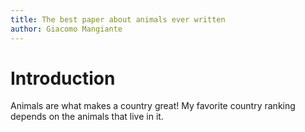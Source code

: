 ```yaml
---
title: The best paper about animals ever written
author: Giacomo Mangiante
---
```


# Introduction

Animals are what makes a country great!
My favorite country ranking depends on the animals that live in it.

